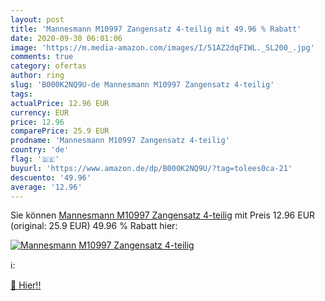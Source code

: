 ```yaml
---
layout: post
title: 'Mannesmann M10997 Zangensatz 4-teilig mit 49.96 % Rabatt'
date: 2020-09-30 06:01:06
image: 'https://m.media-amazon.com/images/I/51AZ2dqFIWL._SL200_.jpg'
comments: true
category: ofertas
author: ring
slug: 'B000K2NQ9U-de Mannesmann M10997 Zangensatz 4-teilig'
tags: 
actualPrice: 12.96 EUR
currency: EUR
price: 12.96
comparePrice: 25.9 EUR
prodname: 'Mannesmann M10997 Zangensatz 4-teilig'
country: 'de'
flag: '🇩🇪'
buyurl: 'https://www.amazon.de/dp/B000K2NQ9U/?tag=tolees0ca-21'
descuento: '49.96'
average: '12.96'
---
```


Sie können [Mannesmann M10997 Zangensatz 4-teilig](https://www.amazon.de/dp/B000K2NQ9U/?tag=tolees0ca-21) mit Preis 12.96 EUR (original: 25.9 EUR) 49.96 % Rabatt hier:

[![Mannesmann M10997 Zangensatz 4-teilig](https://m.media-amazon.com/images/I/51AZ2dqFIWL._SL200_.jpg)](https://www.amazon.de/dp/B000K2NQ9U/?tag=tolees0ca-21)

ℹ️:


[🛒 Hier!!](https://www.amazon.de/dp/B000K2NQ9U/?tag=tolees0ca-21)
